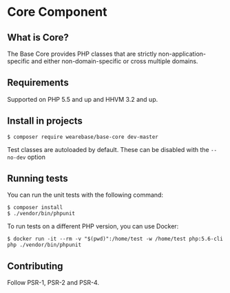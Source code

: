 Core Component
==============

What is Core?
-------------

The Base Core provides PHP classes that are strictly non-application-specific and either non-domain-specific or cross multiple domains.

Requirements
------------

Supported on PHP 5.5 and up and HHVM 3.2 and up.

Install in projects
-------------------

    $ composer require wearebase/base-core dev-master

Test classes are autoloaded by default. These can be disabled with the `--no-dev` option


Running tests
-------------

You can run the unit tests with the following command:

    $ composer install
    $ ./vendor/bin/phpunit

To run tests on a different PHP version, you can use Docker:

    $ docker run -it --rm -v "$(pwd)":/home/test -w /home/test php:5.6-cli php ./vendor/bin/phpunit


Contributing
------------

Follow PSR-1, PSR-2 and PSR-4.
